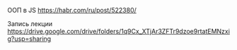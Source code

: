 ООП в JS
https://habr.com/ru/post/522380/

Запись лекции
https://drive.google.com/drive/folders/1q9Cx_XTjAr3ZFTr9dzoe9rtatEMNzxig?usp=sharing





